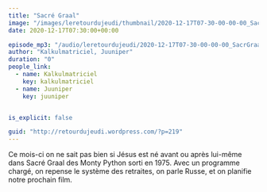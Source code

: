 ```yaml
---
title: "Sacré Graal"
image: "/images/leretourdujeudi/thumbnail/2020-12-17T07-30-00-00-00_SacrGraal.jpg"
date: 2020-12-17T07:30:00+00:00

episode_mp3: "/audio/leretourdujeudi/2020-12-17T07-30-00-00-00_SacrGraal.mp3"
author: "Kalkulmatriciel, Juuniper"
duration: "0"
people_link: 
  - name: Kalkulmatriciel
    key: kalkulmatriciel
  - name: Juuniper
    key: juuniper


is_explicit: false

guid: "http://retourdujeudi.wordpress.com/?p=219"
---
```


<PodcastHeader/>

<!-- ECRIRE LA DESCRIPTION DE L'EPISODE SOUS CETTE LIGNE -->

<p>Ce mois-ci on ne sait pas bien si Jésus est né avant ou après lui-même dans Sacré Graal des Monty Python sorti en 1975. Avec un programme chargé, on repense le système des retraites, on parle Russe, et on planifie notre prochain film.</p>



<img src="/resources/leretourdujeudi/2020-12-17T07-30-00-00-00_SacrGraal/twitter.jpg" alt="">



 
<a href="" rel="nofollow"></a>
 


